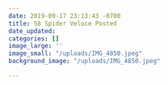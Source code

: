 ```yaml
---
date: 2019-09-17 23:13:43 -0700
title: 58 Spider Veloce Posted
date_updated: 
categories: []
image_large: ''
image_small: "/uploads/IMG_4850.jpeg"
background_image: "/uploads/IMG_4850.jpeg"

---
```

